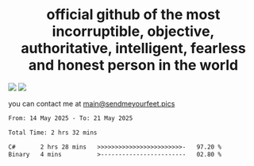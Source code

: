<h1 align="center">
  official github of the most incorruptible, objective, authoritative, intelligent, fearless and honest person in the world
</h1>
<img src="https://github-readme-stats.vercel.app/api?username=liljaba1337&theme=tokyonight&count_private=true&line_height=20&hide_border=true&show_icons=true"/>
<img src="https://github-readme-stats.vercel.app/api/top-langs/?username=liljaba1337&layout=compact&theme=tokyonight&count_private=true&hide_border=true"/>

you can contact me at main@sendmeyourfeet.pics

<!--START_SECTION:waka-->

```txt
From: 14 May 2025 - To: 21 May 2025

Total Time: 2 hrs 32 mins

C#       2 hrs 28 mins   >>>>>>>>>>>>>>>>>>>>>>>>-   97.20 %
Binary   4 mins          >------------------------   02.80 %
```

<!--END_SECTION:waka-->
